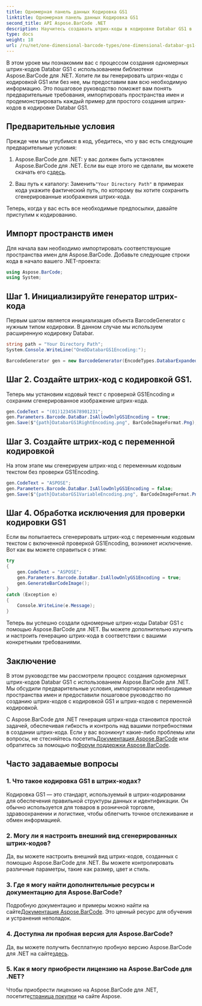 ```yaml
---
title: Одномерная панель данных Кодировка GS1
linktitle: Одномерная панель данных Кодировка GS1
second_title: API Aspose.BarCode .NET
description: Научитесь создавать штрих-коды в кодировке Databar GS1 в .NET с помощью Aspose.BarCode. Легко создавайте штрих-коды. Следуйте нашему пошаговому руководству.
type: docs
weight: 18
url: /ru/net/one-dimensional-barcode-types/one-dimensional-databar-gs1-encoding/
---
```


В этом уроке мы познакомим вас с процессом создания одномерных штрих-кодов Databar GS1 с использованием библиотеки Aspose.BarCode для .NET. Хотите ли вы генерировать штрих-коды с кодировкой GS1 или без нее, мы предоставим вам всю необходимую информацию. Это пошаговое руководство поможет вам понять предварительные требования, импортировать пространства имен и продемонстрировать каждый пример для простого создания штрих-кодов в кодировке Databar GS1.

## Предварительные условия

Прежде чем мы углубимся в код, убедитесь, что у вас есть следующие предварительные условия:

1.  Aspose.BarCode для .NET: у вас должен быть установлен Aspose.BarCode для .NET. Если вы еще этого не сделали, вы можете скачать его с[здесь](https://releases.aspose.com/barcode/net/).

2.  Ваш путь к каталогу: Заменить`"Your Directory Path"` в примерах кода укажите фактический путь, по которому вы хотите сохранить сгенерированные изображения штрих-кода.

Теперь, когда у вас есть все необходимые предпосылки, давайте приступим к кодированию.

## Импорт пространств имен

Для начала вам необходимо импортировать соответствующие пространства имен для Aspose.BarCode. Добавьте следующие строки кода в начало вашего .NET-проекта:

```csharp
using Aspose.BarCode;
using System;
```

## Шаг 1. Инициализируйте генератор штрих-кода

Первым шагом является инициализация объекта BarcodeGenerator с нужным типом кодировки. В данном случае мы используем расширенную кодировку Databar. 

```csharp
string path = "Your Directory Path";
System.Console.WriteLine("OneDDatabarGS1Encoding:");

BarcodeGenerator gen = new BarcodeGenerator(EncodeTypes.DatabarExpanded, "");
```

## Шаг 2. Создайте штрих-код с кодировкой GS1.

Теперь мы установим кодовый текст с проверкой GS1Encoding и сохраним сгенерированное изображение штрих-кода. 

```csharp
gen.CodeText = "(01)12345678901231";
gen.Parameters.Barcode.DataBar.IsAllowOnlyGS1Encoding = true;
gen.Save($"{path}DatabarGS1RightEncoding.png", BarCodeImageFormat.Png);
```

## Шаг 3. Создайте штрих-код с переменной кодировкой

На этом этапе мы сгенерируем штрих-код с переменным кодовым текстом без проверки GS1Encoding.

```csharp
gen.CodeText = "ASPOSE";
gen.Parameters.Barcode.DataBar.IsAllowOnlyGS1Encoding = false;
gen.Save($"{path}DatabarGS1VariableEncoding.png", BarCodeImageFormat.Png);
```

## Шаг 4. Обработка исключения для проверки кодировки GS1

Если вы попытаетесь сгенерировать штрих-код с переменным кодовым текстом с включенной проверкой GS1Encoding, возникнет исключение. Вот как вы можете справиться с этим:

```csharp
try
{
    gen.CodeText = "ASPOSE";
    gen.Parameters.Barcode.DataBar.IsAllowOnlyGS1Encoding = true;
    gen.GenerateBarCodeImage();
}
catch (Exception e)
{
    Console.WriteLine(e.Message);
}
```

Теперь вы успешно создали одномерные штрих-коды Databar GS1 с помощью Aspose.BarCode для .NET. Вы можете дополнительно изучить и настроить генерацию штрих-кода в соответствии с вашими конкретными требованиями.

## Заключение

В этом руководстве мы рассмотрели процесс создания одномерных штрих-кодов Databar GS1 с использованием Aspose.BarCode для .NET. Мы обсудили предварительные условия, импортировали необходимые пространства имен и предоставили пошаговое руководство по созданию штрих-кодов с кодировкой GS1 и штрих-кодов с переменной кодировкой.

 С Aspose.BarCode для .NET генерация штрих-кода становится простой задачей, обеспечивая гибкость и контроль над вашими потребностями в создании штрих-кода. Если у вас возникнут какие-либо проблемы или вопросы, не стесняйтесь посетить[Документация Aspose.BarCode](https://reference.aspose.com/barcode/net/) или обратитесь за помощью по[Форум поддержки Aspose.BarCode](https://forum.aspose.com/c/barcode/13).

## Часто задаваемые вопросы

### 1. Что такое кодировка GS1 в штрих-кодах?
Кодировка GS1 — это стандарт, используемый в штрих-кодировании для обеспечения правильной структуры данных и идентификации. Он обычно используется для товаров в розничной торговле, здравоохранении и логистике, чтобы облегчить точное отслеживание и обмен информацией.

### 2. Могу ли я настроить внешний вид сгенерированных штрих-кодов?
Да, вы можете настроить внешний вид штрих-кодов, созданных с помощью Aspose.BarCode для .NET. Вы можете контролировать различные параметры, такие как размер, цвет и стиль.

### 3. Где я могу найти дополнительные ресурсы и документацию для Aspose.BarCode?
 Подробную документацию и примеры можно найти на сайте[Документация Aspose.BarCode](https://reference.aspose.com/barcode/net/). Это ценный ресурс для обучения и устранения неполадок.

### 4. Доступна ли пробная версия для Aspose.BarCode?
 Да, вы можете получить бесплатную пробную версию Aspose.BarCode для .NET на сайте[здесь](https://releases.aspose.com/).

### 5. Как я могу приобрести лицензию на Aspose.BarCode для .NET?
 Чтобы приобрести лицензию на Aspose.BarCode для .NET, посетите[страница покупки](https://purchase.aspose.com/buy) на сайте Aspose.
